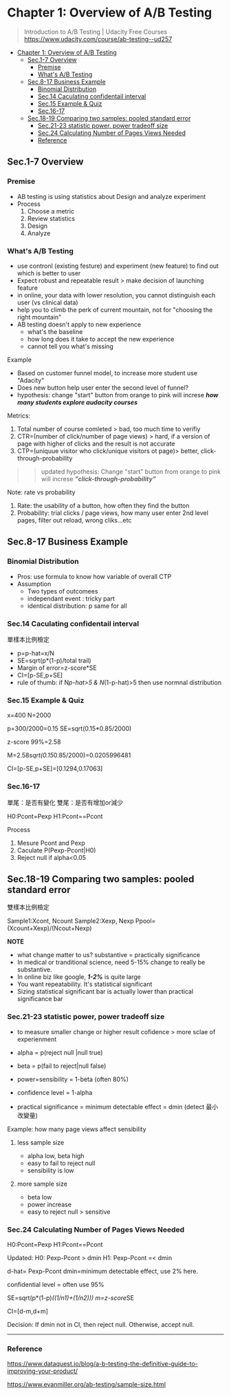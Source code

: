 # Chapter 1: Overview of A/B Testing

> Introduction to A/B Testing | Udacity Free Courses
> https://www.udacity.com/course/ab-testing--ud257


- [Chapter 1: Overview of A/B Testing](#chapter-1-overview-of-ab-testing)
  - [Sec.1-7 Overview](#sec1-7-overview)
    - [Premise](#premise)
    - [What's A/B Testing](#whats-ab-testing)
  - [Sec.8-17 Business Example](#sec8-17-business-example)
    - [Binomial Distribution](#binomial-distribution)
    - [Sec.14 Caculating confidentail interval](#sec14-caculating-confidentail-interval)
    - [Sec.15 Example & Quiz](#sec15-example--quiz)
    - [Sec.16-17](#sec16-17)
  - [Sec.18-19 Comparing two samples: pooled standard error](#sec18-19-comparing-two-samples-pooled-standard-error)
    - [Sec.21-23 statistic power, power tradeoff size](#sec21-23-statistic-power-power-tradeoff-size)
    - [Sec.24 Calculating Number of Pages Views Needed](#sec24-calculating-number-of-pages-views-needed)
    - [Reference](#reference)

## Sec.1-7 Overview

### Premise
- AB testing is using statistics about Design and analyze experiment
- Process
    1. Choose a metric
    2. Review statistics
    3. Design
    4. Analyze

### What's A/B Testing
- use contronl (existing festure) and experiment (new feature) to find out which is better to user
- Expect robust and repeatable result > make decision of launching feature
- in online, your data with lower resolution, you cannot distinguish each user (vs clinical data)
- help you to climb the perk of current mountain,  not for  "choosing the right mountain" 
- AB testing doesn't apply to new experience
    - what's the baseline
    - how long does it take to accept the new experience
    - cannot tell you what's missing

Example
- Based on customer funnel model, to increase more student use "Adacity"
- Does new button help user enter the second level of funnel?
- hypothesis: change "start" button from orange to pink will increse ***how many students explore audacity courses***

Metrics:
1. Total number of course comleted > bad, too much time to verifiy
2. CTR=(number of click/number of page views) > hard, if a version of page with higher of clicks and the result is not accurate
3. CTP=(uniquue visitor who click/unique visitors ot page)> better, click-through-probability

>> updated hypothesis: Change "start" button from orange to pink will increse ***"click-through-probability"***

Note: rate vs probability 
1. Rate: the usability of a button, how often they find the button
2. Probability: trial clicks / page views, how many user enter 2nd level pages, filter out reload, wrong cliks...etc


## Sec.8-17 Business Example

### Binomial Distribution
- Pros: use formula to know how variable of overall CTP
- Assumption
    - Two types of outcomees
    - independant event : tricky part
    - identical distribution: p same for all


### Sec.14 Caculating confidentail interval
單樣本比例檢定

- p=p-hat=x/N
- SE=sqrt(p*(1-p)/total trail)
- Margin of error=z-score*SE
- CI=[p-SE,p+SE]
- rule of thumb: if N*p-hat>5 & N*(1-p-hat)>5 then use normnal distribution


### Sec.15 Example & Quiz

x=400
N=2000

p=300/2000=0.15
SE=sqrt(0.15*0.85/2000)

z-score 99%=2.58

M=2.58*sqrt(0.15*0.85/2000)=0.0205996481

CI=[p-SE,p+SE]=[0.1294,0.17063]

### Sec.16-17

單尾：是否有變化
雙尾：是否有增加or減少

H0:Pcont=Pexp
H1:Pcont=\=Pcont

Process
1. Mesure Pcont and Pexp
2. Caculate P(Pexp-Pcont|H0)
3. Reject null if alpha<0.05



## Sec.18-19 Comparing two samples: pooled standard error
雙樣本比例檢定 

Sample1:Xcont, Ncount
Sample2:Xexp, Nexp 
Ppool=(Xcount+Xexp)/(Ncout+Nexp)

**NOTE**
- what change matter to us? substantive = practically significance
- In medical or tranditional science, need 5-15% change to really be substantive. 
- In online biz like google, ***1-2%*** is quite large
- You want repeatability. It's statistical significant
- Sizing statistical significant bar is actually lower than practical significance bar

### Sec.21-23 statistic power, power tradeoff size
- to measure smaller change or higher result cofidence  > more sclae of experienment

- alpha = p(reject null |null true)
- beta = p(fail to reject|null false)
- power=sensibility = 1-beta (often 80%)
- confidence level = 1-alpha
- practical significance = minimum detectable effect = dmin (detect 最小改變量)

Example: how many page views affect sensibility

1. less sample size
    - alpha low, beta high
    - easy to fail to reject null
    - sensibility is low

2. more sample size
    - beta low
    - power increase
    - easy to reject null > sensitive

### Sec.24 Calculating Number of Pages Views Needed

H0:Pcont=Pexp
H1:Pcont=\=Pcont

Updated:
H0: Pexp-Pcont > dmin
H1: Pexp-Pcont =< dmin

d-hat= Pexp-Pcont
dmin=minimum detectable effect, use 2% here.

confidential level = often use 95% 

SE=sqrt(p*(1-p)*((1/n1)+(1/n2)))
m=z-score*SE

CI=[d-m,d+m]

Decision: If dmin not in CI, then reject null. Otherwise, accept null.

---
### Reference

https://www.dataquest.io/blog/a-b-testing-the-definitive-guide-to-improving-your-product/

https://www.evanmiller.org/ab-testing/sample-size.html